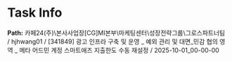# Task Info

**Path:** 카페24(주)\본사사업장\[CG]MI본부\마케팅센터\성장전략그룹\그로스파트너팀 / hjhwang01 / [341849] 광고 인프라 구축 및 운영 _ 예외 관리 및 대면_민감 협의 영역 _ 메타 어드민 계정 스마트애즈 지출한도 수동 재설정 / 2025-10-01_00-00-00

